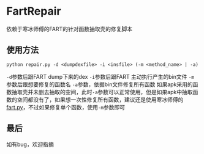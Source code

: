 # FartRepair
依赖于寒冰师傅的FART的针对函数抽取壳的修复脚本
## 使用方法
```
python repair.py -d <dumpdexfile> -i <insfile> (-m <method_name> | -a)
```
`-d`参数后跟FART dump下来的dex
`-i`参数后跟FART 主动执行产生的bin文件
`-m`参数后跟想要修复的函数名
`-a`参数，依据bin文件修复所有函数
如果apk采用的函数抽取壳并未删去抽取的空间，此时`-a`参数可以正常使用，但是如果apk中抽取函数的空间都没有了，如果想一次性修复所有函数，建议还是使用寒冰师傅的[fart.py](https://github.com/hanbinglengyue/FART)，不过如果修复单个函数，使用`-m`参数即可

## 最后
如有bug，欢迎指摘
